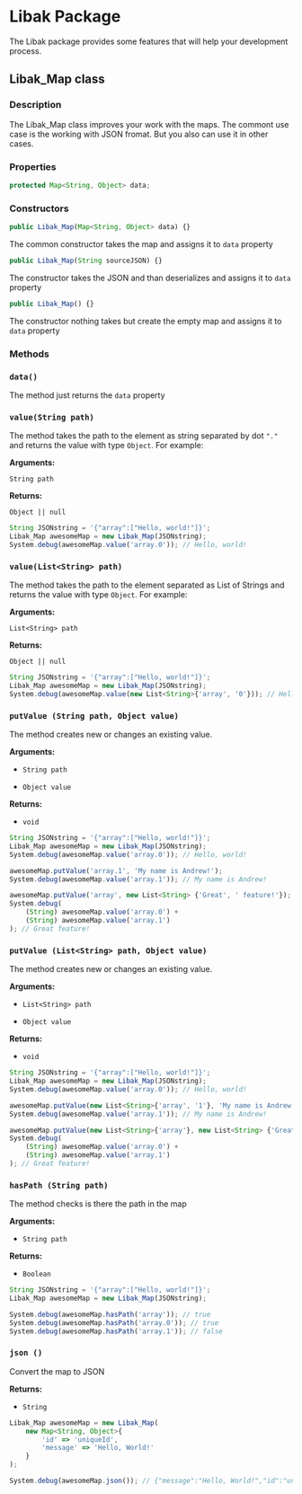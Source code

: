 # **Libak Package**

The Libak package provides some features that will help your development process.

## Libak_Map class
### **Description**
The Libak_Map class improves your work with the maps. The commont use case is the working with JSON fromat. But you also can use it in other cases.

### **Properties**
```js
protected Map<String, Object> data;
```

### **Constructors**

```js
public Libak_Map(Map<String, Object> data) {}
```
The common constructor takes the map and assigns it to `data` property

```js
public Libak_Map(String sourceJSON) {}
```
The constructor takes the JSON and than deserializes and assigns it to `data` property

```js
public Libak_Map() {}
```
The constructor nothing takes but create the empty map and assigns it to `data` property

### **Methods**

### **`data()`**
The method just returns the `data` property

### **`value(String path)`**

The method takes the path to the element as string separated by dot `"."` and returns the value with type `Object`. For example: 

**Arguments:**

`String path`

**Returns:**

`Object || null`

```js
String JSONstring = '{"array":["Hello, world!"]}';
Libak_Map awesomeMap = new Libak_Map(JSONstring);
System.debug(awesomeMap.value('array.0')); // Hello, world!
```

### **`value(List<String> path)`**

The method takes the path to the element separated as List of Strings and returns the value with type `Object`. For example:

**Arguments:**

`List<String> path`

**Returns:**

`Object || null`

```js
String JSONstring = '{"array":["Hello, world!"]}';
Libak_Map awesomeMap = new Libak_Map(JSONstring);
System.debug(awesomeMap.value(new List<String>{'array', '0'})); // Hello, world!
```

### **`putValue (String path, Object value)`**

The method creates new or changes an existing value. 

**Arguments:**

- `String path`

- `Object value`

**Returns:**

- `void`
```js
String JSONstring = '{"array":["Hello, world!"]}';
Libak_Map awesomeMap = new Libak_Map(JSONstring);
System.debug(awesomeMap.value('array.0')); // Hello, world!

awesomeMap.putValue('array.1', 'My name is Andrew!');
System.debug(awesomeMap.value('array.1')); // My name is Andrew!

awesomeMap.putValue('array', new List<String> {'Great', ' feature!'});
System.debug(
	(String) awesomeMap.value('array.0') + 
	(String) awesomeMap.value('array.1')
); // Great feature! 
```

### **`putValue (List<String> path, Object value)`**

The method creates new or changes an existing value. 

**Arguments:**

- `List<String> path`

- `Object value`

**Returns:**

- `void`
```js
String JSONstring = '{"array":["Hello, world!"]}';
Libak_Map awesomeMap = new Libak_Map(JSONstring);
System.debug(awesomeMap.value('array.0')); // Hello, world!

awesomeMap.putValue(new List<String>{'array', '1'}, 'My name is Andrew!');
System.debug(awesomeMap.value('array.1')); // My name is Andrew!

awesomeMap.putValue(new List<String>{'array'}, new List<String> {'Great', ' feature!'});
System.debug(
	(String) awesomeMap.value('array.0') + 
	(String) awesomeMap.value('array.1')
); // Great feature! 
```

### **`hasPath (String path)`**

The method checks is there the path in the map

**Arguments:**

- `String path`

**Returns:**

- `Boolean`

```js
String JSONstring = '{"array":["Hello, world!"]}';
Libak_Map awesomeMap = new Libak_Map(JSONstring);

System.debug(awesomeMap.hasPath('array')); // true
System.debug(awesomeMap.hasPath('array.0')); // true
System.debug(awesomeMap.hasPath('array.1')); // false
```

### **`json ()`**

Convert the map to JSON

**Returns:**

- `String`

```js
Libak_Map awesomeMap = new Libak_Map(
	new Map<String, Object>{
		'id' => 'uniqueId',
		'message' => 'Hello, World!'
	}
);

System.debug(awesomeMap.json()); // {"message":"Hello, World!","id":"uniqueId"}
```